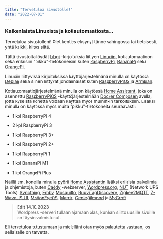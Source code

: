 ```yaml
---
title: "Tervetuloa sivustolle!"
date: "2022-07-01"
---
```


### Kaikenlaista Linuxista ja kotiautomaatiosta…

Tervetuloa sivustolleni! Olet kenties eksynyt tänne vahingossa tai tietoisesti, yhtä kaikki, kiitos siitä.

Tältä sivustolta löydät [blogi](/posts) -kirjoituksia liittyen [Linuxiin](https://www.linux.fi/wiki/Etusivu), kotiautomaatioon sekä erilaisiin "pikku"-tietokoneisiin kuten [RaspberryPi](https://www.raspberrypi.com/), [BananaPi](https://www.banana-pi.org/) sekä [OrangePi](http://www.orangepi.org/).

Linuxiin liittyvissä kirjoituksissa käyttöjärjestelmänä minulla on käytössä [Debian](https://www.debian.org/) sekä siihen liittyvät johdannaiset kuten [RaspberryPiOS](https://www.raspberrypi.com/software/) ja [Armbian](https://www.armbian.com/).

Kotiautomaatiojärjestelmänä minulla on käytössä [Home Assistant](https://www.home-assistant.io/), joka on asennettu [RaspberryPiOS](https://www.raspberrypi.com/software/) -käyttöjärjestelmään [Docker Composen](https://docs.docker.com/compose/) avulla, jotta kyseistä konetta voidaan käyttää myös muihinkin tarkoituksiin. Lisäksi minulla on käytössä myös muita "pikku"-tietokoneita seuraavasti:

- 1 kpl RaspberryPi 4

- 2 kpl RaspberryPi 3

- 1 kpl RaspberryPi 3+

- 1 kpl RaspberryPi 2+

- 1 kpl RaspberryPi 1

- 1 kpl BananaPi M1

- 1 kpl OrangePi Plus

Näillä em. koneilla minulla pyörii [Home Assistantin](https://www.home-assistant.io/) lisäksi erilaisia palvelimia ja ohjemistoja, kuten [Caddy](https://caddyserver.com/) -webserver, [Wordpress.org](https://wordpress.org/), [NUT](https://networkupstools.org/) (Network UPS Tools), [Syncthing](https://syncthing.net/), [Emby](https://emby.media/), [Mosquitto](https://mosquitto.org/), [RuuviTagDiscovery](https://github.com/balda/ruuvitag-discovery), [Zigbee2MQTT](https://www.zigbee2mqtt.io/), [Z-Wave JS UI](https://github.com/zwave-js/zwave-js-ui), [MotionEyeOS](https://github.com/motioneye-project/motioneyeos/wiki), [Matrix](https://matrix.org/), [Genie](https://wiki.almond.stanford.edu/)/[Almond](https://www.home-assistant.io/integrations/almond/) ja [MyCroft](https://mycroft.ai/).

>**Edit 14.10.2023**  
> Wordpress -serveri tullaan ajamaan alas, kunhan siirto uusille sivuille on täysin valmistunut.  

Eli tervetuloa tutustumaan ja mielelläni otan myös palautetta vastaan, jos sellaiselle on tarvetta.


